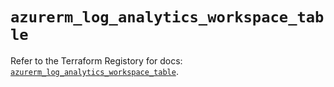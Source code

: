 # `azurerm_log_analytics_workspace_table`

Refer to the Terraform Registory for docs: [`azurerm_log_analytics_workspace_table`](https://registry.terraform.io/providers/hashicorp/azurerm/3.86.0/docs/resources/log_analytics_workspace_table).
